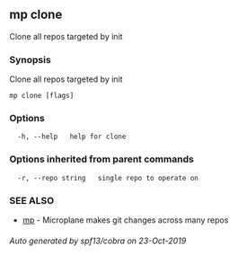## mp clone

Clone all repos targeted by init

### Synopsis


Clone all repos targeted by init

```
mp clone [flags]
```

### Options

```
  -h, --help   help for clone
```

### Options inherited from parent commands

```
  -r, --repo string   single repo to operate on
```

### SEE ALSO
* [mp](mp.md)	 - Microplane makes git changes across many repos

###### Auto generated by spf13/cobra on 23-Oct-2019
